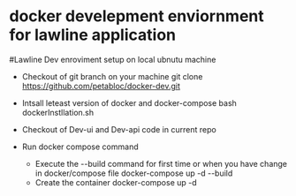 # docker develepment enviornment for lawline application

#Lawline Dev enroviment setup on local ubnutu machine

 - Checkout of git branch on your machine 
    git clone https://github.com/petabloc/docker-dev.git

 - Intsall leteast version of docker and docker-compose 
   bash dockerInstllation.sh

 - Checkout of Dev-ui and Dev-api code in current repo

 - Run docker compose command

   - Execute the --build command for first time or when you have change in docker/compose file
     docker-compose up -d --build 
   - Create the container 
     docker-compose up -d





